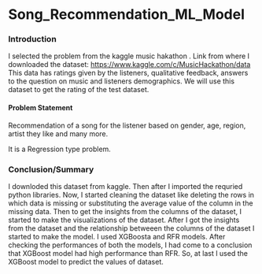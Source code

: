 # Song_Recommendation_ML_Model

### Introduction
I selected the problem from the kaggle music hakathon . Link from where I downloaded the
dataset: https://www.kaggle.com/c/MusicHackathon/data
This data has ratings given by the listeners, qualitative feedback, answers to the question on music
and listeners demographics. We will use this dataset to get the rating of the test dataset.

#### Problem Statement
Recommendation of a song for the listener based on gender, age, region, artist they like and many more.

It is a Regression type problem.

### Conclusion/Summary

I downloded this dataset from kaggle. Then after I imported the requried python libraries. Now,
I started cleaning the dataset like deleting the rows in which data is missing or substituting the
average value of the column in the missing data. Then to get the insights from the columns of
the dataset, I started to make the visualizations of the dataset. After I got the insights from the
dataset and the relationship betweeen the columns of the dataset I started to make the model.
I used XGBoosta and RFR models. After checking the performances of both the models, I had
come to a conclusion that XGBoost model had high performance than RFR. So, at last I used the
XGBoost model to predict the values of dataset.
